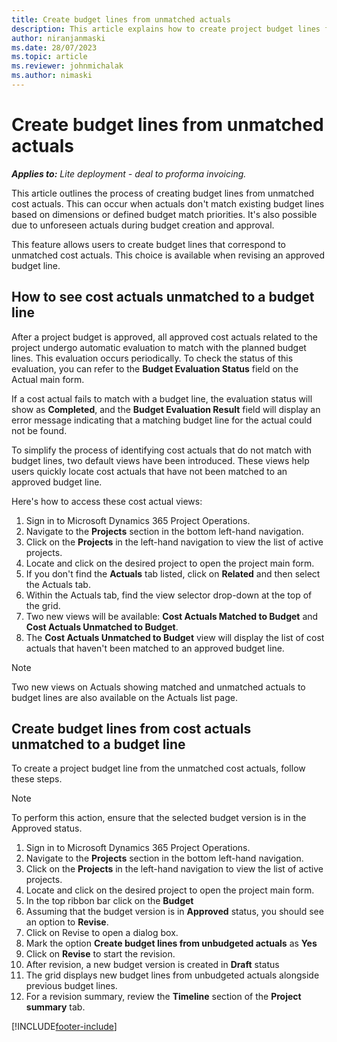 ```yaml
---
title: Create budget lines from unmatched actuals
description: This article explains how to create project budget lines from cost actuals which could not be matched to an existing budget lines during revision. 
author: niranjanmaski
ms.date: 28/07/2023
ms.topic: article
ms.reviewer: johnmichalak
ms.author: nimaski
---
```


# Create budget lines from unmatched actuals

**_Applies to:_** _Lite deployment - deal to proforma invoicing._

This article outlines the process of creating budget lines from unmatched cost actuals. This can occur when actuals don't match existing budget lines based 
on dimensions or defined budget match priorities. It's also possible due to unforeseen actuals during budget creation and approval.

This feature allows users to create budget lines that correspond to unmatched cost actuals. 
This choice is available when revising an approved budget line.

## How to see cost actuals unmatched to a budget line

After a project budget is approved, all approved cost actuals related to the project undergo automatic evaluation to match with the planned budget lines. 
This evaluation occurs periodically. To check the status of this evaluation, you can refer to the **Budget Evaluation Status** field on the Actual main form.

If a cost actual fails to match with a budget line, the evaluation status will show as **Completed**, and the **Budget Evaluation Result** field will display an error message 
indicating that a matching budget line for the actual could not be found. 

To simplify the process of identifying cost actuals that do not match with budget lines, two default views have been introduced. These views help users quickly locate cost actuals 
that have not been matched to an approved budget line.

Here's how to access these cost actual views:

1. Sign in to Microsoft Dynamics 365 Project Operations.
1. Navigate to the **Projects** section in the bottom left-hand navigation.
1. Click on the **Projects** in the left-hand navigation to view the list of active projects.
1. Locate and click on the desired project to open the project main form.
1. If you don't find the **Actuals** tab listed, click on **Related** and then select the Actuals tab.
1. Within the Actuals tab, find the view selector drop-down at the top of the grid.
1. Two new views will be available: **Cost Actuals Matched to Budget** and **Cost Actuals Unmatched to Budget**.
1. The **Cost Actuals Unmatched to Budget** view will display the list of cost actuals that haven't been matched to an approved budget line.

> [!NOTE]
> Two new views on Actuals showing matched and unmatched actuals to budget lines are also available on the Actuals list page.
> 

## Create budget lines from cost actuals unmatched to a budget line

To create a project budget line from the unmatched cost actuals, follow these steps.

> [!NOTE]
> To perform this action, ensure that the selected budget version is in the Approved status.

1. Sign in to Microsoft Dynamics 365 Project Operations.
1. Navigate to the **Projects** section in the bottom left-hand navigation.
1. Click on the **Projects** in the left-hand navigation to view the list of active projects.
1. Locate and click on the desired project to open the project main form.
1. In the top ribbon bar click on the **Budget**
1. Assuming that the budget version is in **Approved** status, you should see an option to **Revise**.
1. Click on Revise to open a dialog box.
1. Mark the option **Create budget lines from unbudgeted actuals** as **Yes**
1. Click on **Revise** to start the revision.
1. After revision, a new budget version is created in **Draft** status
1. The grid displays new budget lines from unbudgeted actuals alongside previous budget lines.
1. For a revision summary, review the **Timeline** section of the **Project summary** tab.


[!INCLUDE[footer-include](../../includes/footer-banner.md)]
